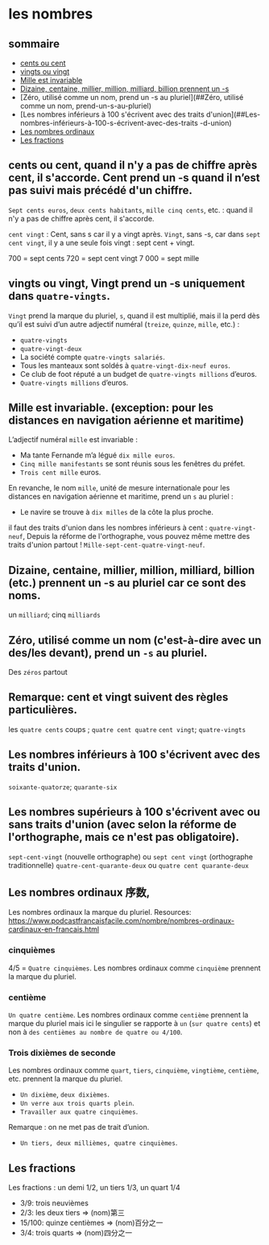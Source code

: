 les nombres
==========

## sommaire

- [cents ou cent](##cents-ou-cent)
- [vingts ou vingt](##vingts-ou-vingt)
- [Mille est invariable](##Mille-est-invariable)
- [Dizaine, centaine, millier, million, milliard, billion prennent un -s](##Dizaine-centaine-millier-million-milliard-billion-prennent-un-s)
- [Zéro, utilisé comme un nom, prend un -s au pluriel](##Zéro, utilisé comme un nom, prend-un-s-au-pluriel)
- [Les nombres inférieurs à 100 s'écrivent avec des traits d'union](##Les-nombres-inférieurs-à-100-s-écrivent-avec-des-traits -d-union)
- [Les nombres ordinaux](##Les-nombres-ordinaux)
- [Les fractions](##Les-fractions)

## cents ou cent, quand il n'y a pas de chiffre après cent, il s'accorde. Cent prend un -s quand il n’est pas suivi mais précédé d'un chiffre.

`Sept cents euros`, `deux cents habitants`, `mille cinq cents`, etc. : quand il n'y a pas de chiffre après cent, il s'accorde.

`cent vingt` : Cent, sans s car il y a vingt après. `Vingt`, sans -s, car dans `sept cent vingt`, il y a une seule fois vingt : sept cent + vingt.

700 = sept cents
720 = sept cent vingt
7 000 = sept mille

## vingts ou vingt, Vingt prend un -s uniquement dans `quatre-vingts`.

`Vingt` prend la marque du pluriel, `s`, quand il est multiplié, mais il la perd dès qu’il est suivi d’un autre adjectif numéral (`treize`, `quinze`, `mille`, etc.) :

- `quatre-vingts`
- `quatre-vingt-deux`
- La société compte `quatre-vingts salariés`.
- Tous les manteaux sont soldés à `quatre-vingt-dix-neuf euros`.
- Ce club de foot réputé a un budget de `quatre-vingts millions` d’euros.
- `Quatre-vingts millions` d’euros.

## Mille est invariable. (exception: pour les distances en navigation aérienne et maritime)

L’adjectif numéral `mille` est invariable :

- Ma tante Fernande m’a légué `dix mille euros`.
- `Cinq mille manifestants` se sont réunis sous les fenêtres du préfet.
- `Trois cent mille` euros.

En revanche, le nom `mille`, unité de mesure internationale pour les distances en navigation aérienne et maritime, prend un `s` au pluriel :

- Le navire se trouve à `dix milles` de la côte la plus proche.

il faut des traits d'union dans les nombres inférieurs à cent : `quatre-vingt-neuf`, Depuis la réforme de l'orthographe, vous pouvez même mettre des traits d'union partout ! `Mille-sept-cent-quatre-vingt-neuf`.

## Dizaine, centaine, millier, million, milliard, billion (etc.) prennent un -s au pluriel car ce sont des noms.

un `milliard`; cinq `milliards`

## Zéro, utilisé comme un nom (c'est-à-dire avec un des/les devant), prend un `-s` au pluriel.

Des `zéros` partout

## Remarque: cent et vingt suivent des règles particulières.

les `quatre cents` coups ; `quatre cent quatre`
`cent vingt`; `quatre-vingts`

## Les nombres inférieurs à 100 s'écrivent avec des traits d'union.

`soixante-quatorze`; `quarante-six`

## Les nombres supérieurs à 100 s'écrivent avec ou sans traits d'union (avec selon la réforme de l'orthographe, mais ce n'est pas obligatoire).

`sept-cent-vingt` (nouvelle orthographe) ou `sept cent vingt` (orthographe traditionnelle)
`quatre-cent-quarante-deux` ou `quatre cent quarante-deux`

## Les nombres ordinaux 序数, 

Les nombres ordinaux la marque du pluriel.
Resources: https://www.podcastfrancaisfacile.com/nombre/nombres-ordinaux-cardinaux-en-francais.html

### cinquièmes

4/5 = `Quatre cinquièmes`. Les nombres ordinaux comme `cinquième` prennent la marque du pluriel.

### centième

`Un quatre centième`. Les nombres ordinaux comme `centième` prennent la marque du pluriel mais ici le singulier se rapporte à `un` (`sur quatre cents`) et non à `des centièmes au nombre de quatre ou 4/100`.

### Trois dixièmes de seconde

Les nombres ordinaux comme `quart`, `tiers`, `cinquième`, `vingtième`, `centième`, etc. prennent la marque du pluriel.

- `Un dixième`, `deux dixièmes`.
- `Un verre aux trois quarts plein`.
- `Travailler aux quatre cinquièmes`.

Remarque : on ne met pas de trait d’union.

- `Un tiers, deux millièmes, quatre cinquièmes`.

## Les fractions

Les fractions : un demi 1/2, un tiers 1/3, un quart 1/4

- 3/9: trois neuvièmes
- 2/3: les deux tiers => (nom)第三 
- 15/100: quinze centièmes => (nom)百分之一
- 3/4: trois quarts => (nom)四分之一
